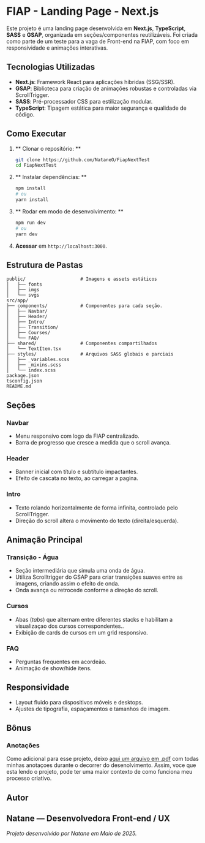 # FIAP - Landing Page -  Next.js

Este projeto é uma landing page desenvolvida em **Next.js**, **TypeScript**, **SASS** e **GSAP**, organizada em seções/componentes reutilizáveis. Foi criada como parte de um teste para a vaga de Front-end na FIAP, com foco em responsividade e animações interativas.

## Tecnologias Utilizadas

* **Next.js**: Framework React para aplicações híbridas (SSG/SSR).
* **GSAP**: Biblioteca para criação de animações robustas e controladas via ScrollTrigger.
* **SASS**: Pré-processador CSS para estilização modular.
* **TypeScript**: Tipagem estática para maior segurança e qualidade de código.

## Como Executar

1. ** Clonar o repositório: **

   ```bash
   git clone https://github.com/NataneO/FiapNextTest
   cd FiapNextTest
   ```
2. ** Instalar dependências: **

   ```bash
   npm install
   # ou
   yarn install
   ```
3. ** Rodar em modo de desenvolvimento: **

   ```bash
   npm run dev
   # ou
   yarn dev
   ```
4. **Acessar** em `http://localhost:3000`.


## Estrutura de Pastas

```
public/                    # Imagens e assets estáticos
│   ├── fonts
│   ├── imgs
│   └── svgs        
src/app/
├── components/            # Componentes para cada seção. 
│   ├── Navbar/                  
│   ├── Header/
│   ├── Intro/
│   ├── Transition/
│   ├── Courses/
│   └── FAQ/
├── shared/                # Componentes compartilhados
│   └── TextItem.tsx      
├── styles/                # Arquivos SASS globais e parciais
│   ├── _variables.scss
│   ├── _mixins.scss
│   └── index.scss
package.json
tsconfig.json              
README.md
```

## Seções 

### Navbar

* Menu responsivo com logo da FIAP centralizado.
* Barra de progresso que cresce a medida que o scroll avança.

### Header

* Banner inicial com título e subtítulo impactantes.
* Efeito de cascata no texto, ao carregar a pagina.

### Intro

* Texto rolando horizontalmente de forma infinita, controlado pelo ScrollTrigger.
* Direção do scroll altera o movimento do texto (direita/esquerda).


## Animação Principal
### Transição - Água

* Seção intermediária que simula uma onda de água.
* Utiliza Scrolltrigger do GSAP para criar transições suaves entre as imagens, criando assim o efeito de onda.
* Onda avança ou retrocede conforme a direção do scroll.

### Cursos

* Abas (*tabs*) que alternam entre diferentes stacks e habilitam a visualizaçao dos cursos correspondentes..
* Exibição de cards de cursos em um grid responsivo.

### FAQ

* Perguntas frequentes em acordeão.
* Animação de show/hide itens.

## Responsividade

* Layout fluido para dispositivos móveis e desktops.
* Ajustes de tipografia, espaçamentos e tamanhos de imagem.


## Bônus

### Anotações

Como adicional para esse projeto, deixo [aqui um arquivo em .pdf](link) com todas minhas anotaçoes durante o decorrer do desenolvimento. Assim, voce que esta lendo o projeto, pode ter uma maior contexto de como funciona meu processo criativo. 

## Autor

Natane — Desenvolvedora Front-end / UX
---

*Projeto desenvolvido por Natane em Maio de 2025.*
